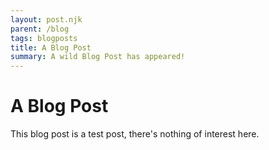 ```yaml
---
layout: post.njk
parent: /blog
tags: blogposts
title: A Blog Post
summary: A wild Blog Post has appeared!
---
```


# A Blog Post
This blog post is a test post, there's nothing of interest here.
